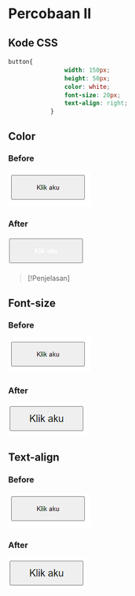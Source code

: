 # Percobaan II
## Kode CSS
```css
button{
                width: 150px;
                height: 50px;
                color: white;
                font-size: 20px;
                text-align: right;
            }
```

## Color
### Before
![](aset/cssss1.png)

### After
![](aset/cssss3.png)

> [!Penjelasan]




## Font-size

### Before
![](aset/cssss1.png)


### After
![](aset/cssss2.png)


## Text-align

### Before
![](aset/cssss1.png)

### After
![](aset/cssss2.png)
